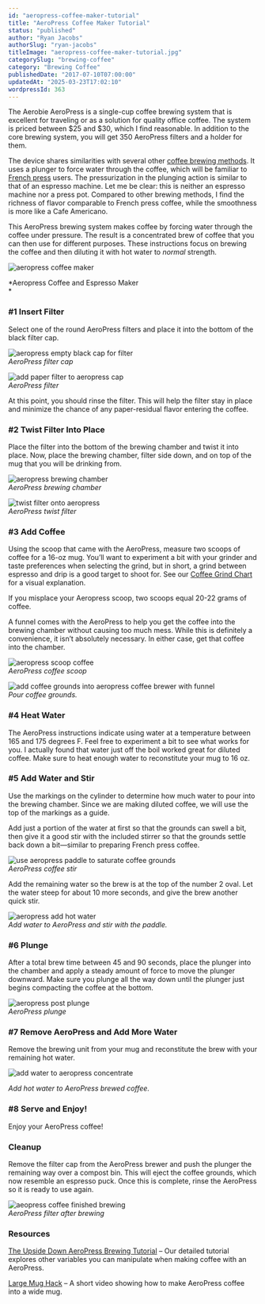 ```yaml
---
id: "aeropress-coffee-maker-tutorial"
title: "AeroPress Coffee Maker Tutorial"
status: "published"
author: "Ryan Jacobs"
authorSlug: "ryan-jacobs"
titleImage: "aeropress-coffee-maker-tutorial.jpg"
categorySlug: "brewing-coffee"
category: "Brewing Coffee"
publishedDate: "2017-07-10T07:00:00"
updatedAt: "2025-03-23T17:02:10"
wordpressId: 363
---
```


The Aerobie AeroPress is a single-cup coffee brewing system that is excellent for traveling or as a solution for quality office coffee. The system is priced between $25 and $30, which I find reasonable. In addition to the core brewing system, you will get 350 AeroPress filters and a holder for them.

The device shares similarities with several other [coffee brewing methods](http://ineedcoffee.com/coffee-brewing-guide/). It uses a plunger to force water through the coffee, which will be familiar to [French press](http://ineedcoffee.com/press-pot-tutorial/) users. The pressurization in the plunging action is similar to that of an espresso machine. Let me be clear: this is neither an espresso machine nor a press pot. Compared to other brewing methods, I find the richness of flavor comparable to French press coffee, while the smoothness is more like a Cafe Americano.

This AeroPress brewing system makes coffee by forcing water through the coffee under pressure. The result is a concentrated brew of coffee that you can then use for different purposes. These instructions focus on brewing the coffee and then diluting it with hot water to *normal* strength.

![aeropress coffee maker](aeropress-coffee-maker400.jpg)

*Aeropress Coffee and Espresso Maker  
*

### #1 Insert Filter

Select one of the round AeroPress filters and place it into the bottom of the black filter cap.

![aeropress empty black cap for filter](aeropress-empty-black-filter-cap.jpg)  
*AeroPress filter cap*

![add paper filter to aeropress cap](aeropress-black-filter-cap-with-filter.jpg)  
*AeroPress filter*

At this point, you should rinse the filter. This will help the filter stay in place and minimize the chance of any paper-residual flavor entering the coffee.

### #2 Twist Filter Into Place

Place the filter into the bottom of the brewing chamber and twist it into place. Now, place the brewing chamber, filter side down, and on top of the mug that you will be drinking from.

![aeropress brewing chamber](aeropress-brewing-chamber.jpg)  
*AeroPress brewing chamber*

![twist filter onto aeropress](aeropress-twist-filter.jpg)  
*AeroPress twist filter*

### #3 Add Coffee

Using the scoop that came with the AeroPress, measure two scoops of coffee for a 16-oz mug. You’ll want to experiment a bit with your grinder and taste preferences when selecting the grind, but in short, a grind between espresso and drip is a good target to shoot for. See our [Coffee Grind Chart](http://ineedcoffee.com/coffee-grind-chart/) for a visual explanation.

If you misplace your Aeropress scoop, two scoops equal 20-22 grams of coffee.

A funnel comes with the AeroPress to help you get the coffee into the brewing chamber without causing too much mess. While this is definitely a convenience, it isn’t absolutely necessary. In either case, get that coffee into the chamber.

![aeropress scoop coffee](aeropress-scoop-coffee.jpg)  
*AeroPress coffee scoop*

![add coffee grounds into aeropress coffee brewer with funnel](aeropress-add-ground-coffee-funnel.jpg)  
*Pour coffee grounds.*

### #4 Heat Water

The AeroPress instructions indicate using water at a temperature between 165 and 175 degrees F. Feel free to experiment a bit to see what works for you. I actually found that water just off the boil worked great for diluted coffee. Make sure to heat enough water to reconstitute your mug to 16 oz.

### #5 Add Water and Stir

Use the markings on the cylinder to determine how much water to pour into the brewing chamber. Since we are making diluted coffee, we will use the top of the markings as a guide.

Add just a portion of the water at first so that the grounds can swell a bit, then give it a good stir with the included stirrer so that the grounds settle back down a bit—similar to preparing French press coffee.

![use aeropress paddle to saturate coffee grounds](aeropress-paddle.jpg)  
*AeroPress coffee stir*

Add the remaining water so the brew is at the top of the number 2 oval. Let the water steep for about 10 more seconds, and give the brew another quick stir.

![aeropress add hot water](aeropress-add-water.jpg)  
*Add water to AeroPress and stir with the paddle.*

### #6 Plunge

After a total brew time between 45 and 90 seconds, place the plunger into the chamber and apply a steady amount of force to move the plunger downward. Make sure you plunge all the way down until the plunger just begins compacting the coffee at the bottom.

![aeropress post plunge](aeropress-plunge.jpg)  
*AeroPress plunge*

### #7 Remove AeroPress and Add More Water

Remove the brewing unit from your mug and reconstitute the brew with your remaining hot water.

![add water to aeropress concentrate](aeropress-add-more-water.jpg)

*Add hot water to AeroPress brewed coffee.*

### #8 Serve and Enjoy!

Enjoy your AeroPress coffee!

### Cleanup

Remove the filter cap from the AeroPress brewer and push the plunger the remaining way over a compost bin. This will eject the coffee grounds, which now resemble an espresso puck. Once this is complete, rinse the AeroPress so it is ready to use again.

![aeopress coffee finished brewing](aeropress-finished.jpg)  
*AeroPress filter after brewing*

### Resources

[The Upside Down AeroPress Brewing Tutorial](http://ineedcoffee.com/upside-aeropress-coffee-brewing-tutorial/) – Our detailed tutorial explores other variables you can manipulate when making coffee with an AeroPress.

[Large Mug Hack](https://www.youtube.com/watch?v=4rDzPLz7YjM) – A short video showing how to make AeroPress coffee into a wide mug.
